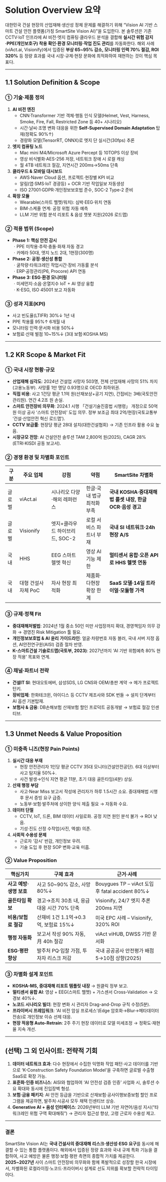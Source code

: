 # Solution Overview 요약
대한민국 건설 현장의 산업재해·생산성 정체 문제를 해결하기 위해 “Vision AI 기반 스마트 건설 안전 플랫폼(가칭 SmartSite Vision AI)”을 도입한다. 본 솔루션은 기존 CCTV·IoT 인프라에 AI 비전·엣지 컴퓨팅·클라우드 분석을 결합해 **실시간 위험 감지·PPE(개인보호구) 착용 확인·환경 모니터링·작업 진도 관리**를 자동화한다. 해외 사례(viAct.ai, Visionify)에서 입증된 **부상 65~95% 감소, 모니터링 인력 70% 절감, ROI 320%** 등 정량 효과를 국내 시장·규제·현장 문화에 최적화하여 재현하는 것이 핵심 목표다.

---
## 1.1 Solution Definition & Scope
### ① 기술·제품 정의
1. **AI 비전 엔진**  
   - CNN·Transformer 기반 객체·행동 인식 모델(Helmet, Vest, Harness, Smoke, Fire, Fall, Restricted Zone 등 40+ 시나리오)  
   - 시간·날씨·조명 변화 대응을 위한 **Self-Supervised Domain Adaptation** 탑재(정확도 90%↑)  
   - 경량화 모델(TensorRT, ONNX)로 엣지 단 실시간(30fps) 추론
2. **엣지 컴퓨팅 노드**  
   - Mac mini M4/Microsoft Azure Percept 등 10TOPS 이상 장비  
   - 영상 비식별화·AES-256 저장, 네트워크 장애 시 로컬 캐싱  
   - 월 4TB 네트워크 절감, 지연시간 200ms→50ms 단축
3. **클라우드 & 모바일 대시보드**  
   - AWS·Naver Cloud 옵션, 프로젝트·현장별 KPI 비교  
   - 알림(앱·SMS·IoT 경광등) + OCR 기반 작업일보 자동생성  
   - ISO 27001·GDPR·개인정보보호법 준수, SOC-2 Type-2 준비
4. **확장 모듈**  
   - Wearable(스마트 헬멧/워치): 심박·EEG·위치 연동  
   - BIM·스케줄 연계: 공정 위험 자동 예측  
   - LLM 기반 위험 분석 리포트 & 음성 챗봇 지원(2026 로드맵)

### ② 적용 범위 (Scope)
- **Phase 1: 핵심 안전 감시**  
  ㆍPPE 미착용·추락·충돌·화재 자동 경고  
  ㆍ카메라 50대, 엣지 노드 2대, 1현장(300명)
- **Phase 2: 공정·생산성 통합**  
  ㆍ굴착량·타워크레인 작업시간·장비 가동률 분석  
  ㆍERP·공정관리(P6, Procore) API 연동
- **Phase 3: ESG·환경 모니터링**  
  ㆍ미세먼지·소음·온열지수 IoT + AI 영상 융합  
  ㆍK-ESG, ISO 45001 보고 자동화

### ③ 성과 지표(KPI)
- 사고 빈도율(LTIFR) 30%↓ 1년 내  
- PPE 착용률 95%↑ 6개월 내  
- 모니터링 인력·문서화 비용 50%↓  
- 보험료·산재 벌점 10~15%↓ (3대 보험·KOSHA MS)

---
## 1.2 KR Scope & Market Fit
### ① 국내 시장 현황·규모
- **산업재해 심각도**: 2024년 건설업 사망자 503명, 전체 산업재해 사망의 51% 차지(고용노동부). 사망률 1만 명당 0.93명으로 OECD 최하위권.  
- **직접 비용**: 사고 1건당 평균 1.1억 원(산재보상+공기 지연), 간접비는 3배(국토안전관리원). 연간 4.2조 원 손실.  
- **스마트 안전장비 의무화**: 2024.1 시행 「건설기술진흥법 시행령」 개정으로 50억 원 이상 공사 ‘스마트 안전장비’ 도입 의무. 정부 보조금 최대 2억/현장(국토교통부 ‘건설·산업안전 혁신 로드맵’).
- **CCTV 보급률**: 현장당 평균 28대 설치(대한건설협회) → 기존 인프라 활용 수요 높음.  
- **시장규모 전망**: AI 건설안전 솔루션 TAM 2,800억 원(2025), CAGR 28%(ETRI·KISDI 공동 보고서).

### ② 경쟁 환경 및 차별화 포인트
| 구분 | 주요 업체 | 강점 | 약점 | SmartSite 차별화 |
|---|---|---|---|---|
| 글로벌 | viAct.ai | 시나리오 다양·해외 레퍼런스 | 한글·국내 법규 최적화 부족 | **국내 KOSHA·중대재해법 룰셋 내장, 한글 OCR·음성 경고** |
| 글로벌 | Visionify | 엣지+클라우드 하이브리드, SOC-2 | 로컬 서비스 파트너 부재 | **국내 SI 네트워크·24h 현장 A/S** |
| 국내 | HHS | EEG 스마트 헬멧 혁신 | 영상 AI 기능 제한 | **멀티센서 융합·오픈 API로 HHS 헬멧 연동** |
| 국내 | 대형 건설사 자체 PoC | 자사 현장 최적화 | 제품화·다현장 확장 한계 | **SaaS 모델·14일 트라이얼·모듈형 가격** |

### ③ 규제·정책 Fit
- **중대재해처벌법**: 2024년 1월 중소 50인 미만 사업장까지 확대, 경영책임자 의무 강화 → 경영진 Risk Mitigation 툴 필요.  
- **개인정보보호법 & AI 윤리 가이드라인**: 얼굴·차량번호 자동 블러, 국내 서버 지정 옵션, AI안전연구원(AISI) 검증 절차 반영.  
- **K-스마트건설 기술로드맵(국토부, 2023)**: 2027년까지 ‘AI 기반 위험예측 80% 현장 적용’ 목표와 연계.

### ④ 채널·파트너 전략
- **건설IT SI**: 현대오토에버, 삼성SDS, LG CNS와 OEM/총판 계약 → 메가 프로젝트 턴키.  
- **장비업체**: 한화테크윈, 아이디스 등 CCTV 제조사와 SDK 번들 → 설치 단계부터 AI 옵션 기본탑재.  
- **보험사 & 금융**: DB손해보험 산재보험 할인 프로덕트 공동개발 → 보험료 절감 인센티브.

---
## 1.3 Unmet Needs & Value Proposition
### ① 미충족 니즈(현장 Pain Points)
1. **실시간 대응 부재**  
   - 현장 안전관리자 1인당 평균 CCTV 35대 모니터(건설안전공단). 6대 이상부터 사고 탐지율 50%↓.  
   - 사건 발생→인식 지연 평균 11분, 초기 대응 골든타임(4분) 상실.
2. **산재 행정 부담**  
   - 사고·Near Miss 보고서 작성에 관리자가 하루 1.5시간 소요. 중대재해법 시행 후 문서 증빙 요구 급증.  
   - 노동부·보험·발주처에 상이한 양식 제출 필요 → 자동화 수요.
3. **데이터 단절**  
   - CCTV, IoT, 드론, BIM 데이터 사일로화. 공정 지연 원인 분석 불가 → ROI 낮음.  
   - 기성·진도 산정 수작업(사진, 엑셀) 의존.
4. **사회적 수용성 문제**  
   - 근로자 ‘감시’ 반감, 개인정보 우려.  
   - 기술 도입 후 현장 SOP 변화·교육 미흡.

### ② Value Proposition
| 핵심가치 | 구체 효과 | 근거·사례 |
|---|---|---|
| **사고 예방·생명 보호** | 사고 50~90% 감소, 사망 80%↓ | Bouygues TP – viAct 도입 후 fatal accident 80%↓ |
| **골든타임 확보** | 경고→조치 30초 내, 응급대응 시간 70% 단축 | Visionify, 24/7 엣지 추론 200ms 지연 |
| **비용/보험료 절감** | 산재비 1건 1.1억→0.3억, 보험료 15%↓ | 미국 EPC 사례 – Visionify, 320% ROI |
| **행정 자동화** | 보고서 작성 90% 자동, 月 40h 절감 | viAct viHUB, DWSS 기반 문서화 |
| **ESG·평판 향상** | 발주처 PQ·입찰 가점, 투자자 리스크 저감 | 국내 공공공사 안전평가 배점 5→10점 상향(2025)

### ③ 차별화 설계 포인트
- **KOSHA-MS, 중대재해 리포트 템플릿 내장** → 원클릭 정부 보고.  
- **멀티센서 융합 AI**: 영상 + EEG(스마트 헬멧) + 가스센서 Cross-Validation → 오경보 40%↓.  
- **노코드 시나리오 빌더**: 현장 변화 시 관리자 Drag-and-Drop 규칙 수정(5분).  
- **프라이버시 프레임워크**: ‘AI 비전 암실 프로세스’(Edge 암호화→Blur→메타데이터 전송)로 개인정보 이슈 선제 대응.  
- **현장 적응형 Auto-Retrain**: 2주 주기 현장 데이터로 모델 미세조정 → 정확도·재현율 지속 개선.

---
## (선택) 그 외 인사이트: 전략적 기회
1. **데이터 네트워크 효과**: 다수 현장에서 수집한 익명화 작업 패턴·사고 데이터를 기반으로 ‘K-Construction Safety Foundation Model’을 구축하면 글로벌 수출형 SaaS로 확장 가능.
2. **표준화·인증 비즈니스**: AISI와 협업하여 ‘AI 안전성 검증 인증’ 사업화 시, 솔루션 수요 확대와 동시에 진입장벽 형성.
3. **보험·금융 패키지**: AI 안전 등급을 기반으로 산재보험·공사이행보증보험 할인 프로그램을 제공하면, 발주처·시공사 모두 채택 인센티브 상승.
4. **Generative AI + 음성 인터페이스**: 2026년부터 LLM 기반 자연어/음성 지시(“타워크레인 위험 구역 확대해줘”) → 관리자 접근성 향상, 고령 근로자 수용성 제고.

---
### 결론
SmartSite Vision AI는 **국내 건설사의 중대재해 리스크·생산성·ESG 요구**를 동시에 해결할 수 있는 통합 플랫폼이다. 해외에서 입증된 정량 효과와 국내 규제 특화 기능을 결합하여, 사고 예방은 물론 행정·보험·평판 측면의 종합적 가치를 제공한다. **2025~2027년** 사이 스마트 안전장비 의무화와 함께 폭발적으로 성장할 한국 시장에서, 차별화된 로컬라이징·노코드·프라이버시 설계로 선도 지위를 확보할 전략적 타이밍이다.